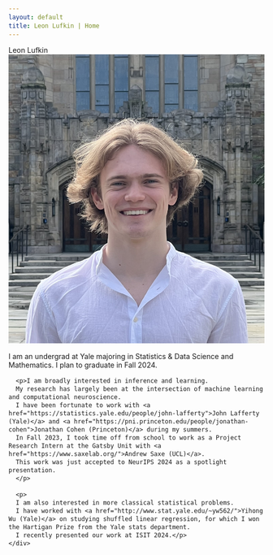 ```yaml
---
layout: default
title: Leon Lufkin | Home
---
```


<div class="name-heading">
   Leon Lufkin
</div>

<div class="image-text-container">
    <img src="/assets/images/headshot.png" alt="My Image Description" class="left-image">
    <div class="right-text">
      <p>I am an undergrad at Yale majoring in Statistics & Data Science and Mathematics.
      <!-- I was inducted into Phi Beta Kappa in my junior year. -->
      I plan to graduate in Fall 2024.</p>

      <p>I am broadly interested in inference and learning.
      My research has largely been at the intersection of machine learning and computational neuroscience.
      I have been fortunate to work with <a href="https://statistics.yale.edu/people/john-lafferty">John Lafferty (Yale)</a> and <a href="https://pni.princeton.edu/people/jonathan-cohen">Jonathan Cohen (Princeton)</a> during my summers.
      In Fall 2023, I took time off from school to work as a Project Research Intern at the Gatsby Unit with <a href="https://www.saxelab.org/">Andrew Saxe (UCL)</a>.
      This work was just accepted to NeurIPS 2024 as a spotlight presentation.
      </p>

      <p>
      I am also interested in more classical statistical problems.
      I have worked with <a href="http://www.stat.yale.edu/~yw562/">Yihong Wu (Yale)</a> on studying shuffled linear regression, for which I won the Hartigan Prize from the Yale stats department.
      I recently presented our work at ISIT 2024.</p>
    </div>
</div>

<!-- <section>
   
</section> -->
